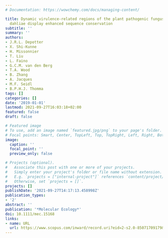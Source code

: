 ```yaml
---
# Documentation: https://wowchemy.com/docs/managing-content/

title: Dynamic virulence-related regions of the plant pathogenic fungus Verticillium
  dahliae display enhanced sequence conservation
subtitle: ''
summary: ''
authors:
- J.R.L. Depotter
- X. Shi-Kunne
- H. Missonnier
- T. Liu
- L. Faino
- G.C.M. van den Berg
- T.A. Wood
- B. Zhang
- A. Jacques
- M.F. Seidl
- B.P.H.J. Thomma
tags: []
categories: []
date: '2019-01-01'
lastmod: 2021-09-27T16:03:18+02:00
featured: false
draft: false

# Featured image
# To use, add an image named `featured.jpg/png` to your page's folder.
# Focal points: Smart, Center, TopLeft, Top, TopRight, Left, Right, BottomLeft, Bottom, BottomRight.
image:
  caption: ''
  focal_point: ''
  preview_only: false

# Projects (optional).
#   Associate this post with one or more of your projects.
#   Simply enter your project's folder or file name without extension.
#   E.g. `projects = ["internal-project"]` references `content/project/deep-learning/index.md`.
#   Otherwise, set `projects = []`.
projects: []
publishDate: '2021-09-27T14:17:13.458998Z'
publication_types:
- '2'
abstract: ''
publication: '*Molecular Ecology*'
doi: 10.1111/mec.15168
links:
- name: URL
  url: https://www.scopus.com/inward/record.uri?eid=2-s2.0-85071709179&doi=10.1111%2fmec.15168&partnerID=40&md5=a9e66edda00b962cbd40b5375bbbdc0c
---
```

